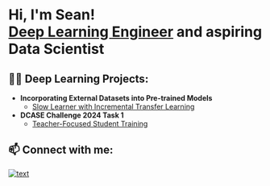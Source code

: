 <h1>Hi, I'm Sean! <br/><a href="https://github.com/seanyeo300">Deep Learning Engineer</a> and aspiring Data Scientist</a>

<h2>👨‍💻 Deep Learning Projects:</h2>

- <b>Incorporating External Datasets into Pre-trained Models </b>
  - [Slow Learner with Incremental Transfer Learning](https://github.com/seanyeo300/Slow-Learner-with-Incremental-Transfer-Learning)
- <b>DCASE Challenge 2024 Task 1</b>
  - [Teacher-Focused Student Training](https://github.com/seanyeo300/FocusNet_ASC)

<h2> 📫 Connect with me:</h2>

[![text](https://img.shields.io/badge/LinkedIn-0077B5?style=for-the-badge&logo=linkedin&logoColor=white)](https://www.linkedin.com/in/yeojinjiesean)

<!--
Here are some ideas to get you started:

- 🔭 I’m currently working on ...
- 🌱 I’m currently learning ...
- 👯 I’m looking to collaborate on ...
- 🤔 I’m looking for help with ...
- 💬 Ask me about ...
- 📫 How to reach me: ...
- 😄 Pronouns: ...
- ⚡ Fun fact: ...
-->

